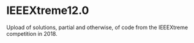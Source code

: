 # IEEEXtreme12.0
Upload of solutions, partial and otherwise, of code from the IEEEXtreme competition in 2018. 
